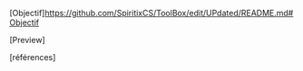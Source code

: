 [Objectif]https://github.com/SpiritixCS/ToolBox/edit/UPdated/README.md#Objectif




[Preview]



[références]
